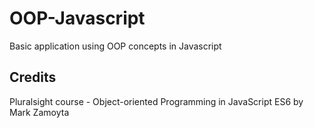 # OOP-Javascript
Basic application using OOP concepts in Javascript

## Credits
Pluralsight course - Object-oriented Programming in JavaScript ES6
by Mark Zamoyta